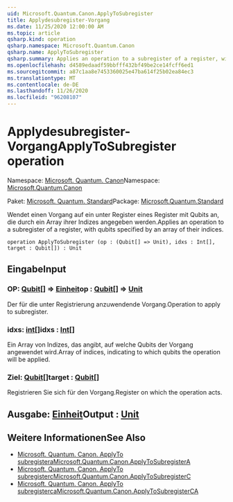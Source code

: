 ```yaml
---
uid: Microsoft.Quantum.Canon.ApplyToSubregister
title: Applydesubregister-Vorgang
ms.date: 11/25/2020 12:00:00 AM
ms.topic: article
qsharp.kind: operation
qsharp.namespace: Microsoft.Quantum.Canon
qsharp.name: ApplyToSubregister
qsharp.summary: Applies an operation to a subregister of a register, with qubits specified by an array of their indices.
ms.openlocfilehash: d4589edaadf59bbfff432bf49be2ce14fcff6ed1
ms.sourcegitcommit: a87c1aa8e7453360025e47ba614f25b02ea84ec3
ms.translationtype: MT
ms.contentlocale: de-DE
ms.lasthandoff: 11/26/2020
ms.locfileid: "96208107"
---
```

# <a name="applytosubregister-operation"></a><span data-ttu-id="7d526-102">Applydesubregister-Vorgang</span><span class="sxs-lookup"><span data-stu-id="7d526-102">ApplyToSubregister operation</span></span>

<span data-ttu-id="7d526-103">Namespace: [Microsoft. Quantum. Canon](xref:Microsoft.Quantum.Canon)</span><span class="sxs-lookup"><span data-stu-id="7d526-103">Namespace: [Microsoft.Quantum.Canon](xref:Microsoft.Quantum.Canon)</span></span>

<span data-ttu-id="7d526-104">Paket: [Microsoft. Quantum. Standard](https://nuget.org/packages/Microsoft.Quantum.Standard)</span><span class="sxs-lookup"><span data-stu-id="7d526-104">Package: [Microsoft.Quantum.Standard](https://nuget.org/packages/Microsoft.Quantum.Standard)</span></span>


<span data-ttu-id="7d526-105">Wendet einen Vorgang auf ein unter Register eines Register mit Qubits an, die durch ein Array ihrer Indizes angegeben werden.</span><span class="sxs-lookup"><span data-stu-id="7d526-105">Applies an operation to a subregister of a register, with qubits specified by an array of their indices.</span></span>

```qsharp
operation ApplyToSubregister (op : (Qubit[] => Unit), idxs : Int[], target : Qubit[]) : Unit
```


## <a name="input"></a><span data-ttu-id="7d526-106">Eingabe</span><span class="sxs-lookup"><span data-stu-id="7d526-106">Input</span></span>

### <a name="op--qubit--unit"></a><span data-ttu-id="7d526-107">OP: [Qubit](xref:microsoft.quantum.lang-ref.qubit)[] => [Einheit](xref:microsoft.quantum.lang-ref.unit)</span><span class="sxs-lookup"><span data-stu-id="7d526-107">op : [Qubit](xref:microsoft.quantum.lang-ref.qubit)[] => [Unit](xref:microsoft.quantum.lang-ref.unit)</span></span> 

<span data-ttu-id="7d526-108">Der für die unter Registrierung anzuwendende Vorgang.</span><span class="sxs-lookup"><span data-stu-id="7d526-108">Operation to apply to subregister.</span></span>


### <a name="idxs--int"></a><span data-ttu-id="7d526-109">idxs: [int](xref:microsoft.quantum.lang-ref.int)[]</span><span class="sxs-lookup"><span data-stu-id="7d526-109">idxs : [Int](xref:microsoft.quantum.lang-ref.int)[]</span></span>

<span data-ttu-id="7d526-110">Ein Array von Indizes, das angibt, auf welche Qubits der Vorgang angewendet wird.</span><span class="sxs-lookup"><span data-stu-id="7d526-110">Array of indices, indicating to which qubits the operation will be applied.</span></span>


### <a name="target--qubit"></a><span data-ttu-id="7d526-111">Ziel: [Qubit](xref:microsoft.quantum.lang-ref.qubit)[]</span><span class="sxs-lookup"><span data-stu-id="7d526-111">target : [Qubit](xref:microsoft.quantum.lang-ref.qubit)[]</span></span>

<span data-ttu-id="7d526-112">Registrieren Sie sich für den Vorgang.</span><span class="sxs-lookup"><span data-stu-id="7d526-112">Register on which the operation acts.</span></span>



## <a name="output--unit"></a><span data-ttu-id="7d526-113">Ausgabe: [Einheit](xref:microsoft.quantum.lang-ref.unit)</span><span class="sxs-lookup"><span data-stu-id="7d526-113">Output : [Unit](xref:microsoft.quantum.lang-ref.unit)</span></span>



## <a name="see-also"></a><span data-ttu-id="7d526-114">Weitere Informationen</span><span class="sxs-lookup"><span data-stu-id="7d526-114">See Also</span></span>

- [<span data-ttu-id="7d526-115">Microsoft. Quantum. Canon. ApplyTo subregistera</span><span class="sxs-lookup"><span data-stu-id="7d526-115">Microsoft.Quantum.Canon.ApplyToSubregisterA</span></span>](xref:Microsoft.Quantum.Canon.ApplyToSubregisterA)
- [<span data-ttu-id="7d526-116">Microsoft. Quantum. Canon. ApplyTo subregisterc</span><span class="sxs-lookup"><span data-stu-id="7d526-116">Microsoft.Quantum.Canon.ApplyToSubregisterC</span></span>](xref:Microsoft.Quantum.Canon.ApplyToSubregisterC)
- [<span data-ttu-id="7d526-117">Microsoft. Quantum. Canon. ApplyTo subregisterca</span><span class="sxs-lookup"><span data-stu-id="7d526-117">Microsoft.Quantum.Canon.ApplyToSubregisterCA</span></span>](xref:Microsoft.Quantum.Canon.ApplyToSubregisterCA)
